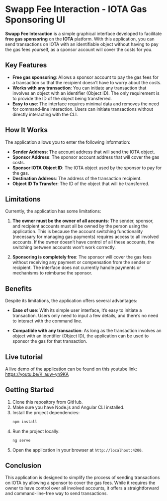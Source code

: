# Swapp Fee Interaction - IOTA Gas Sponsoring UI

**Swapp Fee Interaction** is a simple graphical interface developed to facilitate **free gas sponsoring** on the **IOTA** platform. With this application, you can send transactions on IOTA with an identifiable object without having to pay the gas fees yourself, as a sponsor account will cover the costs for you.

## Key Features

- **Free gas sponsoring**: Allows a sponsor account to pay the gas fees for a transaction so that the recipient doesn’t have to worry about the costs.
- **Works with any transaction**: You can initiate any transaction that involves an object with an identifier (Object ID). The only requirement is to provide the ID of the object being transferred.
- **Easy to use**: The interface requires minimal data and removes the need for command-line interaction. Users can initiate transactions without directly interacting with the CLI.

## How It Works

The application allows you to enter the following information:
- **Sender Address**: The account address that will send the IOTA object.
- **Sponsor Address**: The sponsor account address that will cover the gas costs.
- **Sponsor IOTA Object ID**: The IOTA object used by the sponsor to pay for the gas.
- **Destination Address**: The address of the transaction recipient.
- **Object ID To Transfer**: The ID of the object that will be transferred.

## Limitations

Currently, the application has some limitations:

1. **The owner must be the owner of all accounts**: The sender, sponsor, and recipient accounts must all be owned by the person using the application. This is because the account switching functionality (necessary for managing gas payments) requires access to all involved accounts. If the owner doesn’t have control of all these accounts, the switching between accounts won’t work correctly.

2. **Sponsoring is completely free**: The sponsor will cover the gas fees without receiving any payment or compensation from the sender or recipient. The interface does not currently handle payments or mechanisms to reimburse the sponsor.

## Benefits

Despite its limitations, the application offers several advantages:

- **Ease of use**: With its simple user interface, it’s easy to initiate a transaction. Users only need to input a few details, and there’s no need to interact with the command line.

- **Compatible with any transaction**: As long as the transaction involves an object with an identifier (Object ID), the application can be used to sponsor the gas for that transaction.

## Live tutorial
A live demo of the application can be found on this youtube link: https://youtu.be/K_auw-yn9KA

## Getting Started

1. Clone this repository from GitHub.
2. Make sure you have Node.js and Angular CLI installed.
3. Install the project dependencies:
    ```bash
    npm install
    ```
4. Run the project locally:
    ```bash
    ng serve
    ```
5. Open the application in your browser at `http://localhost:4200`.

## Conclusion

This application is designed to simplify the process of sending transactions on IOTA by allowing a sponsor to cover the gas fees. While it requires the owner to have control over all involved accounts, it offers a straightforward and command-line-free way to send transactions.

